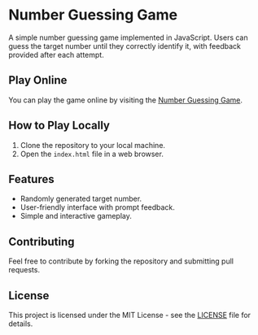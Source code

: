 # Number Guessing Game

A simple number guessing game implemented in JavaScript. Users can guess the target number until they correctly identify it, with feedback provided after each attempt.

## Play Online

You can play the game online by visiting the [Number Guessing Game](https://your-live-link.com).

## How to Play Locally

1. Clone the repository to your local machine.
2. Open the `index.html` file in a web browser.

## Features

- Randomly generated target number.
- User-friendly interface with prompt feedback.
- Simple and interactive gameplay.

## Contributing

Feel free to contribute by forking the repository and submitting pull requests.

## License

This project is licensed under the MIT License - see the [LICENSE](LICENSE) file for details.

